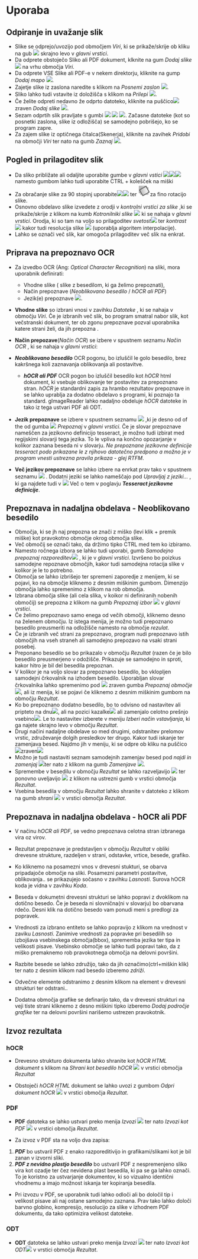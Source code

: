 # Uporaba

## Odpiranje in uvažanje slik

- Slike se odprejo/uvozijo pod območjem *Viri*, ki se prikaže/skrije ob kliku na gub ![](https://raw.githubusercontent.com/manisandro/gImageReader/master/packaging/win32/skel/share/icons/hicolor/22x22/actions/insert-image.png) skrajno levo v *glavni vrstici*.
- Da odprete obstoječo Sliko ali PDF dokument, klknite na gum *Dodaj slike* ![](https://raw.githubusercontent.com/manisandro/gImageReader/master/packaging/win32/skel/share/icons/hicolor/22x22/actions/document-open.png) na vrhu območja *Viri*. 
- Da odprete VSE Slike ali PDF-e v nekem direktorju, kliknite na gump *Dodaj mapo* ![](https://raw.githubusercontent.com/manisandro/gImageReader/master/qt/data/extra-theme-icons/folder-open.png).
- Zajetje slike iz zaslona naredite s klikom na *Posnemi zaslon* ![](https://raw.githubusercontent.com/manisandro/gImageReader/master/packaging/win32/skel/share/icons/hicolor/22x22/devices/camera-photo.png).
- Sliko lahko tudi vstavite iz doložišča s klikom na *Prilepi* ![](https://raw.githubusercontent.com/manisandro/gImageReader/master/packaging/win32/skel/share/icons/hicolor/22x22/actions/edit-paste.png).
- Če želite odpreti nedavno že odprto datoteko, kliknite na puščico![](https://raw.githubusercontent.com/manisandro/gImageReader/master/packaging/win32/gtk_skel/share/icons/hicolor/16x16/actions/pan-down-symbolic.symbolic.png)zraven *Dodaj slike* ![](https://raw.githubusercontent.com/manisandro/gImageReader/master/packaging/win32/skel/share/icons/hicolor/22x22/actions/document-open.png).
- Sezam odprtih slik pravljate s gumbi  ![](https://raw.githubusercontent.com/manisandro/gImageReader/master/packaging/win32/skel/share/icons/hicolor/22x22/actions/list-remove.png)   ![](https://raw.githubusercontent.com/manisandro/gImageReader/master/packaging/win32/skel/share/icons/hicolor/22x22/places/user-trash.png)   ![](https://raw.githubusercontent.com/manisandro/gImageReader/master/packaging/win32/skel/share/icons/hicolor/22x22/actions/edit-clear.png). 
  Začasne datoteke (kot so posnetki zaslona, slike iz odložišča) se samodejno pobrišejo, ko se program zapre.
- Za zajem slike iz optičnega čitalca(Skenerja), kliknite na zavihek *Pridobi* na območji *Viri* ter nato na gumb *Zaznaj* ![](https://raw.githubusercontent.com/manisandro/gImageReader/master/packaging/win32/skel/share/icons/hicolor/22x22/devices/scanner.png).

## Pogled in prilagoditev slik

- Da sliko približate ali odaljite uporabite gumbe v *glavni vstici*  ![](https://raw.githubusercontent.com/manisandro/gImageReader/master/packaging/win32/skel/share/icons/hicolor/22x22/actions/zoom-in.png)![](https://raw.githubusercontent.com/manisandro/gImageReader/master/packaging/win32/skel/share/icons/hicolor/22x22/actions/zoom-out.png)![](https://raw.githubusercontent.com/manisandro/gImageReader/master/packaging/win32/skel/share/icons/hicolor/22x22/actions/zoom-original.png) 
   namesto gumbom lahko tudi uporabite CTRL + kolešček na miški
- Za obračanje slike za 90 stopinj uporabite![](https://raw.githubusercontent.com/manisandro/gImageReader/master/packaging/win32/skel/share/icons/hicolor/22x22/actions/object-rotate-left.png)![](https://raw.githubusercontent.com/manisandro/gImageReader/master/packaging/win32/skel/share/icons/hicolor/22x22/actions/object-rotate-right.png) ter ![](https://raw.githubusercontent.com/manisandro/gImageReader/master/data/icons/rotate_page.svg)za fino rotacijo slike.
- Osnovno obdelavo slike izvedete z orodji v *kontrolni vrstici za slike* ,ki se prikaže/skrije z klikom na kumb *Kotronilniki slike* ![](https://raw.githubusercontent.com/manisandro/gImageReader/master/data/icons/controls.png)  ki se nahaja v *glavni vrstici*. Orodja, ki so tam na voljo so prilagoditev *svetost*![](https://raw.githubusercontent.com/manisandro/gImageReader/master/data/icons/brightness.png) ter *kontrast* ![](https://raw.githubusercontent.com/manisandro/gImageReader/master/data/icons/contrast.png) kakor tudi resolucija slike ![](https://raw.githubusercontent.com/manisandro/gImageReader/master/data/icons/resolution.png) (uporablja algoritem interpolacije).
- Lahko se označi več slik, kar omogoča prilagoditev več slik na enkrat.

## Priprava na prepoznavo OCR

- Za izvedbo OCR (Ang: *Optical Character Recognition*) na sliki, mora uporabnik definirati:        

  - Vhodne slike ( slike z besedilom, ki ga želimo prepoznati),
  - Način prepoznave (*Neoblikovano besedilo* / *hOCR ali PDF*)
  - Jezik(e) prepoznave ![](https://raw.githubusercontent.com/manisandro/gImageReader/master/qt/data/extra-theme-icons/applications-education-language.png).
- **Vhodne slike**  so izbrani vnosi v zavihku *Datoteke* , ki se nahaja v območju *Viri*. Če je izbranih več slik, bo program smatral nabor slik, kot večstranski dokument, ter ob zgonu prepoznave pozval uporabnika katere strani želi, da jih prepozna .
- **Način prepozave**(*Način OCR*) se izbere v spustnem seznamu *Način OCR* , ki se nahaja v *glavni vrstici*:
- ***Neoblikovano besedilo*** OCR pogonu, bo izluščil le golo besedilo, brez kakršnega koli zaznavanja oblikovanja ali postavitve.
  - ***hOCR ali PDF*** OCR pogon bo izluščil besedilo kot  *hOCR* html dokument, ki vsebuje oblikovanje ter postavitev za prepoznano stran. *hOCR* je standardni zapis za hrambo rezultatov prepoznave in se lahko uprablja za dodatno obdelavo s programi, ki poznajo ta standard.  gImageReader lahko nadaljno obdeluje *hOCR* datoteke in tako iz tega ustvari PDF ali ODT.
- **Jezik prepoznave** se izbere v spustnem seznamu ![](https://raw.githubusercontent.com/manisandro/gImageReader/master/qt/data/extra-theme-icons/applications-education-language.png) ,ki je desno od of the od gumba ![](https://raw.githubusercontent.com/manisandro/gImageReader/master/packaging/win32/skel/share/icons/hicolor/22x22/actions/insert-text.png) *Prepoznaj* v *glavni vrstici*. Če je slovar prepoznave nameščen za jezikovno definicijo tesseract, je možno tudi izbirat med regijskimi slovarji tega jezika. To le vpliva na končno opozarjanje v kolikor zaznana beseda ni v slovarju. *Ne prepoznane jezikovne definicije tesseract podo prikazane le z njihovo datotečno predpono a možno je v program vnesti ustrezna pravila prikaza - glej RTFM*.
- **Več jezikov prepoznave** se lahko izbere na enrkat prav tako v spustnem seznamu ![](https://raw.githubusercontent.com/manisandro/gImageReader/master/qt/data/extra-theme-icons/applications-education-language.png) . Dodatni jeziki se lahko nameščajo pod *Upravljaj z jeziki...* , ki ga najdete tudi v ![](https://raw.githubusercontent.com/manisandro/gImageReader/master/qt/data/extra-theme-icons/applications-education-language.png)  Več o tem v poglavju ***Tesseract jezikovne definicije***.

## Prepoznava in nadaljna obdelava - Neoblikovano besedilo

- Območja, ki se jh naj prepozna se znači z miško (levi klik + premik miške)  kot pravokotno območje okrog območja slike.
- Več območij se označi tako, da držimo tipko CTRL med tem ko izbiramo.
- Namesto ročnega izbora se lahko tudi uporabi, gumb *Samodejno prepoznaj razporeditev*![](https://raw.githubusercontent.com/manisandro/gImageReader/master/data/icons/autolayout.png) , ki je v *glavni vrstici*. Izvršeno bo poizkus samodejne repoznave območjih, kakor tudi samodejna rotacija slike v kolikor je le to potrebno.
- Območja se lahko izbrišejo ter spremeni zaporedje z menijem, ki se pojavi, ko na območje kliknemo z desnim miškinim gumbom. Dimenzijo območja lahko spremenimo z klikom na rob območja.
- Izbrana območja slike (ali cela slika, v koikor ni definiranih nobenih območij) se prepozna z klikom na gumb *Prepoznaj izbor* ![](https://raw.githubusercontent.com/manisandro/gImageReader/master/packaging/win32/skel/share/icons/hicolor/22x22/actions/insert-text.png) v *glavni vrstici*.
- Če želimo prepoznavo samo enega od večih območji, kliknemo desno na želenem območju. Iz istega menija, je možno tudi prepoznano besedilo preusmeriti na odložišče namesto na območje *rezulat*.
- Če je izbranih več strani za prepoznavo, program nudi prepoznavo istih območjih na vseh straneh ali samodejno prepozavo na vsaki strani posebej.
- Preponano besedilo se bo prikazalo v območju *Rezultat* (razen če je bilo besedilo preusmerjeno v odožišče. Prikazuje se samodejno in sproti, kakor hitro je bil del besedila prepoznan.
- V kolikor je na voljo slovar za prepoznano besedilo, bo vklopljen samodejni črkovalnik na izhodem besedilo. Uporabljan slovar črkovalnika lahko spremenimo pod ![](https://raw.githubusercontent.com/manisandro/gImageReader/master/qt/data/extra-theme-icons/applications-education-language.png) zraven gumba *Prepoznaj območje* ![](https://raw.githubusercontent.com/manisandro/gImageReader/master/packaging/win32/skel/share/icons/hicolor/22x22/actions/insert-text.png), ali iz menija, ki se pojavi če kliknemo z desnim miškinim gumbom na območju *Rezultat*.
- Ko bo prepoznano dodatno besedilo, bo to odvisno od nastavitev ali pripteto na dnu![](https://raw.githubusercontent.com/manisandro/gImageReader/master/data/icons/ins_append.png), ali na pozici kazalke![](https://raw.githubusercontent.com/manisandro/gImageReader/master/data/icons/ins_cursor.png) ali zamenjalo celotno prešnjo vsebino![](https://raw.githubusercontent.com/manisandro/gImageReader/master/data/icons/ins_replace.png). Le to nastavitev izberete v meniju *Izberi način vstavljanja*, ki ga najete skrajno levo v območju *Rezultat*.
- Drugi načini nadaljne obdelave so med drugimi, odstranitev prelomov vrstic, združevanje dolgih presledkov ter drugo. Kakor tudi iskanje ter zamenjava besed. Najdmo jih v meniju, ki se odpre ob kliku na puščico ![](https://raw.githubusercontent.com/manisandro/gImageReader/master/packaging/win32/gtk_skel/share/icons/hicolor/16x16/actions/pan-down-symbolic.symbolic.png)zraven![](https://raw.githubusercontent.com/manisandro/gImageReader/master/data/icons/stripcrlf.png)
- Možno je tudi nastaviti seznam samodejnih zamenjav besed pod *najdi in zamenjaj* ![](https://raw.githubusercontent.com/manisandro/gImageReader/master/packaging/win32/skel/share/icons/hicolor/22x22/actions/edit-find-replace.png)ter nato z klikom na gumb *Zamenjave* ![](https://raw.githubusercontent.com/manisandro/gImageReader/master/packaging/win32/skel/share/icons/hicolor/22x22/actions/document-edit.png).
- Spremembe v besedilu v območju *Rezultat* se lahko razveljavijo ![](https://raw.githubusercontent.com/manisandro/gImageReader/master/packaging/win32/skel/share/icons/hicolor/22x22/actions/edit-undo.png) ter ponovno uveljavijo ![](https://raw.githubusercontent.com/manisandro/gImageReader/master/packaging/win32/skel/share/icons/hicolor/22x22/actions/edit-redo.png) z klikom na ustrezni gumb v vrstici območja *Rezultat*.
- Vsebina besedila v območju *Rezultat* lahko shranite v datoteko z klikom na gumb *shrani* ![](https://raw.githubusercontent.com/manisandro/gImageReader/master/packaging/win32/skel/share/icons/hicolor/22x22/actions/document-save-as.png) v vrstici območja *Rezultat*.

## Prepoznava in nadaljna obdelava - hOCR ali PDF

- V načinu *hOCR ali PDF*, se vedno prepoznava celotna stran izbranega vira oz virov.

- Rezultat prepoznave je predstavljen v območju *Rezultat* v obliki drevesne strukture, razdeljen v strani, odstavke, vrtice, besede, grafiko.

- Ko kliknemo na posamezni vnos v drevesni stukturi, se obarva pripadajoče območje na sliki.  Posamezni parametri postavitve, oblikovanja.. se prikazujejo sočasno v zavihku *Lasnosti*. Surova hOCR koda je vidna v zavihku *Koda*.

- Beseda v dokumetni drevesni strukturi se lahko popravi z dvoklikom na dotično besedo. Če je beseda ni slovnična(ni v slovarju) bo obarvana rdečo. Desni klik na dotično besedo vam ponudi meni s predlogi za popravek.

- Vrednosti za izbrano entiteto se lahko popravijo z klikom na vrednost v zaviku *Lasnosti*. Zanimive vrednosti za popravke pri besedilih so izbojšava vsebinskega območja(bbox), sprememba jezika ter tipa in velikosti pisave. Vsebinsko območje se lahko tudi popravi tako, da z miško premaknemo rob pravokotnega območja na delovni površini.

- Razbite besede se lahko združijo, tako da jih označimo(ctrl+miškin klik) ter nato z desnim klikom nad besedo izberemo *zdriži*.

- Odvečne elemente odstranimo z desnim klikom na element v drevesni strukturi ter odstrani..

- Dodatna območja grafike se definarijo tako, da v drevesni strukturi na veji tiste strani kliknemo z desno miškini tipko izberemo *Dodaj področje grafike* ter na delovni površini narišemo ustrezen pravokotnik.

## Izvoz rezultata

### hOCR

- Drevesno strukturo dokumenta lahko shranite kot  *hOCR HTML dokument* s klikom na *Shrani kot besedilo hOCR* ![](https://raw.githubusercontent.com/manisandro/gImageReader/master/packaging/win32/skel/share/icons/hicolor/22x22/actions/document-save-as.png) v vrstici območja *Rezultat* 

- Obstoječi *hOCR HTML* dokument se lahko uvozi z gumbom *Odpri dokument hOCR* ![](https://raw.githubusercontent.com/manisandro/gImageReader/master/packaging/win32/skel/share/icons/hicolor/22x22/actions/document-open.png)  v vrstici območja *Rezultat*.

### PDF

- **PDF** datoteka se lahko ustvari preko menija *Izvozi* ![](https://raw.githubusercontent.com/manisandro/gImageReader/master/packaging/win32/skel/share/icons/hicolor/22x22/actions/document-export.png) ter nato *Izvozi kot PDF* ![](https://raw.githubusercontent.com/manisandro/gImageReader/master/packaging/win32/skel/share/icons/hicolor/22x22/mimetypes/application-pdf.png) v vrstici območja *Rezultat*. 

- Za izvoz v PDF sta na voljo dva zapisa:

1. ***PDF*** bo ustvaril PDF z enako razporeditivijo in grafikami/slikami kot je bil zanan v izvorni sliki.
2.  ***PDF z nevidno plastjo besedilo*** bo ustvaril PDF z nespremenjeno sliko vira kot ozadje ter čez nevidena plast besedila, ki pa se ga lahko označi. To je koristno za ustvarjanje dokumentov, ki so vizualno identični vhodnemu a imajo možnost iskanja ter kopiranja besedila.

- Pri izvozu v PDF, se uporabnik tudi lahko odloči ali bo določil tip i velikost pisave ali naj ostane samodejno zaznana. Prav tako lahko določi barvno globino, kompresijo, resolucijo za slike v izhodnem PDF dokumentu, da tako optimizira velikost datoteke.

### ODT

- **ODT** datoteka se lahko ustvari preko menija *Izvozi* ![](https://raw.githubusercontent.com/manisandro/gImageReader/master/packaging/win32/skel/share/icons/hicolor/22x22/actions/document-export.png) ter nato *Izvozi kot ODT*![](https://raw.githubusercontent.com/manisandro/gImageReader/master/packaging/win32/skel/share/icons/hicolor/22x22/mimetypes/x-office-document.png) v vrstici območja *Rezultat*. 